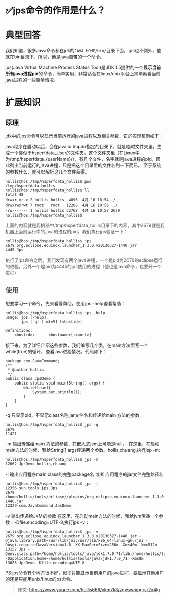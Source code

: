 # ✅jps命令的作用是什么？



# 典型回答


我们知道，很多Java命令都在jdk的`JAVA_HOME/bin/`目录下面，jps也不例外，他就在bin目录下，所以，他是java自带的一个命令。



jps(Java Virtual Machine Process Status Tool)是JDK 1.5提供的一个**显示当前所有java进程pid**的命令，简单实用，非常适合在linux/unix平台上简单察看当前java进程的一些简单情况。



# 扩展知识


## 原理


jdk中的jps命令可以显示当前运行的java进程以及相关参数，它的实现机制如下：

  
java程序在启动以后，会在java.io.tmpdir指定的目录下，就是临时文件夹里，生成一个类似于hsperfdata_User的文件夹，这个文件夹里（在Linux中为/tmp/hsperfdata_{userName}/），有几个文件，名字就是java进程的pid，因此列出当前运行的java进程，只是把这个目录里的文件名列一下而已。 至于系统的参数什么，就可以解析这几个文件获得。

<font style="color:rgb(85, 85, 85);"></font>

```plain
hollis@hos:/tmp/hsperfdata_hollis$ pwd
/tmp/hsperfdata_hollis
hollis@hos:/tmp/hsperfdata_hollis$ ll
total 48
drwxr-xr-x 2 hollis hollis  4096  4月 16 10:54 ./
drwxrwxrwt 7 root   root   12288  4月 16 10:56 ../
-rw------- 1 hollis hollis 32768  4月 16 10:57 2679
hollis@hos:/tmp/hsperfdata_hollis$
```



<font style="color:rgb(85, 85, 85);">上面的内容就是我机器中/tmp/hsperfdata_hollis目录下的内容，其中2679就是我机器上当前运行中的java的进程的pid，我们执行jps验证一下：</font>

<font style="color:rgb(85, 85, 85);"></font>

```plain
hollis@hos:/tmp/hsperfdata_hollis$ jps
2679 org.eclipse.equinox.launcher_1.3.0.v20130327-1440.jar
4445 Jps
```



<font style="color:rgb(85, 85, 85);">执行了jps命令之后，我们发现有两个java进程，一个是pid为2679的eclipse运行的进程，另外一个是pid为4445的jps使用的进程（他也是java命令，也要开一个进程）</font>

<font style="color:rgb(85, 85, 85);"></font>

## <font style="color:rgb(85, 85, 85);">使用</font>


想要学习一个命令，先来看看帮助，使用jps -help查看帮助：



```plain
hollis@hos:/tmp/hsperfdata_hollis$ jps -help
usage: jps [-help]
       jps [-q] [-mlvV] [<hostid>]

Definitions:
    <hostid>:      <hostname>[:<port>]
```



接下来，为了详细介绍这些参数，我们编写几个类，在main方法里写一个while(true)的循环，查看java进程情况。代码如下：

```plain
package com.JavaCommand;
/**
 * @author hollis
 */
public class JpsDemo {
    public static void main(String[] args) {
        while(true){
            System.out.println(1);
        }
    }
}
```



-q 只显示pid，不显示class名称,jar文件名和传递给main 方法的参数

```plain
hollis@hos:/tmp/hsperfdata_hollis$ jps -q
2679
11421
```



-m 输出传递给main 方法的参数，在嵌入式jvm上可能是null， 在这里，在启动main方法的时候，我给String[] args传递两个参数。hollis,chuang,执行jsp -m:

```plain
hollis@hos:/tmp/hsperfdata_hollis$ jps -m
12062 JpsDemo hollis,chuang
```



-l 输出应用程序main class的完整package名 或者 应用程序的jar文件完整路径名

```plain
hollis@hos:/tmp/hsperfdata_hollis$ jps -l
12356 sun.tools.jps.Jps
2679 /home/hollis/tools/eclipse//plugins/org.eclipse.equinox.launcher_1.3.0.v20130327-1440.jar
12329 com.JavaCommand.JpsDemo
```



-v 输出传递给JVM的参数 在这里，在启动main方法的时候，我给jvm传递一个参数：-Dfile.encoding=UTF-8,执行jps -v：

```plain
hollis@hos:/tmp/hsperfdata_hollis$ jps -v
2679 org.eclipse.equinox.launcher_1.3.0.v20130327-1440.jar -Djava.library.path=/usr/lib/jni:/usr/lib/x86_64-linux-gnu/jni -Dosgi.requiredJavaVersion=1.6 -XX:MaxPermSize=256m -Xms40m -Xmx512m
13157 Jps -Denv.class.path=/home/hollis/tools/java/jdk1.7.0_71/lib:/home/hollis/tools/java/jdk1.7.0_71/jre/lib: -Dapplication.home=/home/hollis/tools/java/jdk1.7.0_71 -Xms8m
13083 JpsDemo -Dfile.encoding=UTF-8
```



PS:jps命令有个地方很不好，似乎只能显示当前用户的java进程，要显示其他用户的还是只能用unix/linux的ps命令。







> 原文: <https://www.yuque.com/hollis666/xkm7k3/zqvswmpgrsr2x4lg>